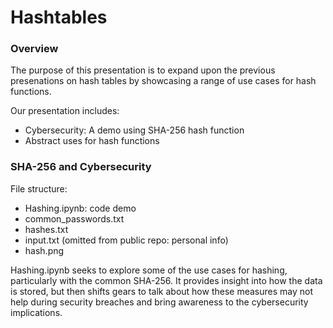 # Hashtables
### Overview
The purpose of this presentation is to expand upon the previous presenations on hash tables by showcasing a range of use cases for hash functions. 

Our presentation includes:
- Cybersecurity: A demo using SHA-256 hash function
- Abstract uses for hash functions 

### SHA-256 and Cybersecurity
File structure:
- Hashing.ipynb: code demo
- common_passwords.txt
- hashes.txt
- input.txt (omitted from public repo: personal info)
- hash.png
  
Hashing.ipynb seeks to explore some of the use cases for hashing, particularly with the common SHA-256. It provides insight into how the data is stored, but then shifts gears to talk about how these measures may not help during security breaches and bring awareness to the cybersecurity implications.
